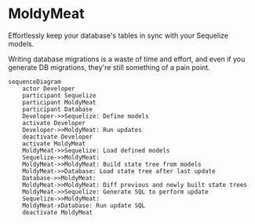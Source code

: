 # MoldyMeat

Effortlessly keep your database's tables in sync with your Sequelize models.

Writing database migrations is a waste of time and effort, and even if you generate DB migrations, they're still something of a pain point.

```mermaid
sequenceDiagram
    actor Developer
    participant Sequelize
    participant MoldyMeat
    participant Database
    Developer->>Sequelize: Define models
    activate Developer
    Developer->>MoldyMeat: Run updates
    deactivate Developer
    activate MoldyMeat
    MoldyMeat->>Sequelize: Load defined models
    Sequelize->>MoldyMeat: 
    MoldyMeat->>MoldyMeat: Build state tree from models
    MoldyMeat->>Database: Load state tree after last update
    Database->>MoldyMeat: 
    MoldyMeat->>MoldyMeat: Diff previous and newly built state trees
    MoldyMeat->>Sequelize: Generate SQL to perform update
    Sequelize->>MoldyMeat: 
    MoldyMeat-xDatabase: Run update SQL
    deactivate MoldyMeat
```
